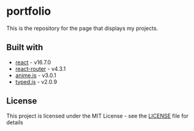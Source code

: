 # portfolio

This is the repository for the page that displays my projects.

## Built with

-   [react](https://reactjs.org/) - v16.7.0
-   [react-router](https://reacttraining.com/react-router/) - v4.3.1
-   [anime.js](https://animejs.com/) - v3.0.1
-   [typed.js](https://github.com/mattboldt/typed.js/) - v2.0.9

## License

This project is licensed under the MIT License - see the [LICENSE](https://github.com/raul-f/portfolio/blob/master/LICENSE) file for details
